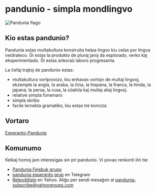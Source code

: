 pandunio - simpla mondlingvo
============================

![](http://www.pandunia.info/kuvat/bandera.png "Pandunia flago")

## Kio estas pandunio?

Pandunia estas multakultura konstruita helpa lingvo kiu celas por lingva neŭtraleco. Ĝi estas la produkto de pluraj jaroj da esplorado, verko kaj eksperimentado. Ĝi estas ankoraŭ laboro progresanta.

La ĉefaj trajtoj de pandunio estas:

- multakultura vortprovizo, kiu enhavas vortojn de multaj lingvoj, ekzemple la angla, la araba, la ĉina, la hispana, la franca, la hinda, la japana, la persa, la rusa, la sŭahila kaj multaj aliaj lingvoj.
- relative simpla fonemaro
- simpla skribo
- facile lernebla gramatiko, kiu estas tre konciza

## Vortaro

[Esperanto-Pandunia](esperanto-pandunio.md)

## Komunumo

Kelkaj homoj jam interesigas sin pri pandunio. Vi povas renkonti ilin tie:

- [Pandunia Fejsbuk grupo](http://www.facebook.com/groups/pandunia)
- [pandunia esperanto grup](https://telegram.me/joinchat/APGe_EEjdrXFNPU02vKWSg) en Telegram
- [Retpoŝtlisto](https://groups.yahoo.com/neo/groups/pandunia/info) en Yahoo. Aliĝu per sendi mesaĝon al pandunia-subscribe@yahoogroups.com

